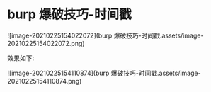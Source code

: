 # burp 爆破技巧-时间戳

![image-20210225154022072](burp 爆破技巧-时间戳.assets/image-20210225154022072.png)

效果如下:

![image-20210225154110874](burp 爆破技巧-时间戳.assets/image-20210225154110874.png)